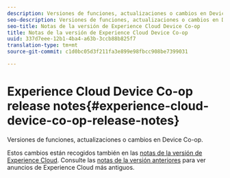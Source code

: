 ```yaml
---
description: Versiones de funciones, actualizaciones o cambios en Device Co-op.
seo-description: Versiones de funciones, actualizaciones o cambios en Device Co-op.
seo-title: Notas de la versión de Experience Cloud Device Co-op
title: Notas de la versión de Experience Cloud Device Co-op
uuid: 337d7eee-12b1-4ba4-a63b-3ccb88b825f7
translation-type: tm+mt
source-git-commit: c1d0bc05d3f211fa3e899e98fbcc908be7399031

---
```



# Experience Cloud Device Co-op release notes{#experience-cloud-device-co-op-release-notes}

Versiones de funciones, actualizaciones o cambios en Device Co-op.

Estos cambios están recogidos también en las [notas de la versión de Experience Cloud](https://marketing.adobe.com/resources/help/en_US/whatsnew/). Consulte las [notas de la versión anteriores](https://marketing.adobe.com/resources/help/en_US/whatsnew/c_legacy_releases.html) para ver anuncios de Experience Cloud más antiguos.
